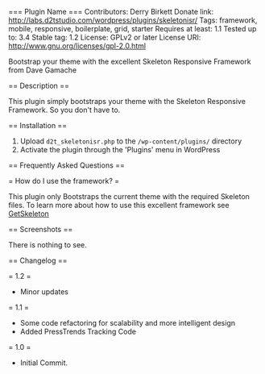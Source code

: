 === Plugin Name ===
Contributors: Derry Birkett
Donate link: http://labs.d2tstudio.com/wordpress/plugins/skeletonisr/
Tags: framework, mobile, responsive, boilerplate, grid, starter
Requires at least: 1.1
Tested up to: 3.4
Stable tag: 1.2
License: GPLv2 or later
License URI: http://www.gnu.org/licenses/gpl-2.0.html

Bootstrap your theme with the excellent Skeleton Responsive Framework from Dave Gamache

== Description ==

This plugin simply bootstraps your theme with the Skeleton Responsive Framework.  So you don't have to.

== Installation ==

1. Upload `d2t_skeletonisr.php` to the `/wp-content/plugins/` directory
2. Activate the plugin through the 'Plugins' menu in WordPress

== Frequently Asked Questions ==

= How do I use the framework? =

This plugin only Bootstraps the current theme with the required Skeleton files. 
To learn more about how to use this excellent framework see [GetSkeleton]( http://getskeleton.com "Skeleton Framework")

== Screenshots ==

There is nothing to see.

== Changelog ==

= 1.2 =
* Minor updates

= 1.1 =
* Some code refactoring for scalability and more intelligent design
* Added PressTrends Tracking Code

= 1.0 =
* Initial Commit.